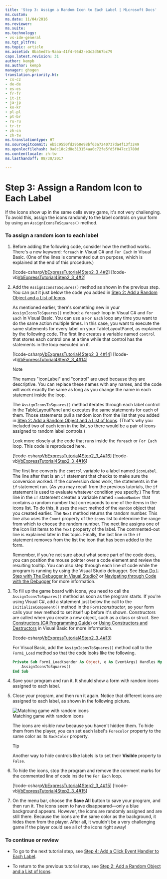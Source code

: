 ```yaml
---
title: 'Step 3: Assign a Random Icon to Each Label | Microsoft Docs'
ms.custom: 
ms.date: 11/04/2016
ms.reviewer: 
ms.suite: 
ms.technology:
- vs-ide-general
ms.tgt_pltfrm: 
ms.topic: article
ms.assetid: 0ba5ed7a-9aaa-41f4-95d2-e3c2d567bc79
caps.latest.revision: 31
author: kempb
ms.author: kempb
manager: ghogen
translation.priority.ht:
- cs-cz
- de-de
- es-es
- fr-fr
- it-it
- ja-jp
- ko-kr
- pl-pl
- pt-br
- ru-ru
- tr-tr
- zh-cn
- zh-tw
ms.translationtype: HT
ms.sourcegitcommit: eb5c9550fd29b0e98bf63a7240737da4f13f3249
ms.openlocfilehash: 9a8c18c2d8e313154aa0c72fe5fd5f047cc1780d
ms.contentlocale: zh-tw
ms.lasthandoff: 08/30/2017

---
```

# <a name="step-3-assign-a-random-icon-to-each-label"></a>Step 3: Assign a Random Icon to Each Label
If the icons show up in the same cells every game, it's not very challenging. To avoid this, assign the icons randomly to the label controls on your form by using an `AssignIconsToSquares()` method.  
  
### <a name="to-assign-a-random-icon-to-each-label"></a>To assign a random icon to each label  
  
1.  Before adding the following code, consider how the method works. There's a new keyword: `foreach` in Visual C# and `For Each` in Visual Basic. (One of the lines is commented out on purpose, which is explained at the end of this procedure.)  
  
     [!code-csharp[VbExpressTutorial4Step2_3_4#2](../ide/codesnippet/CSharp/step-3-assign-a-random-icon-to-each-label_1.cs)]  [!code-vb[VbExpressTutorial4Step2_3_4#2](../ide/codesnippet/VisualBasic/step-3-assign-a-random-icon-to-each-label_1.vb)]  
  
2.  Add the `AssignIconsToSquares()` method as shown in the previous step. You can put it just below the code you added in [Step 2: Add a Random Object and a List of Icons](../ide/step-2-add-a-random-object-and-a-list-of-icons.md).  
  
     As mentioned earlier, there's something new in your `AssignIconsToSquares()` method: a `foreach` loop in Visual C# and `For Each` in Visual Basic. You can use a `For Each` loop any time you want to do the same action multiple times. In this case, you want to execute the same statements for every label on your TableLayoutPanel, as explained by the following code. The first line creates a variable named `control` that stores each control one at a time while that control has the statements in the loop executed on it.  
  
     [!code-csharp[VbExpressTutorial4Step2_3_4#14](../ide/codesnippet/CSharp/step-3-assign-a-random-icon-to-each-label_2.cs)]  [!code-vb[VbExpressTutorial4Step2_3_4#14](../ide/codesnippet/VisualBasic/step-3-assign-a-random-icon-to-each-label_2.vb)]  
  
    > [!NOTE]
    >  The names "iconLabel" and "control" are used because they are descriptive. You can replace these names with any names, and the code will work exactly the same as long as you change the name in each statement inside the loop.  
  
     The `AssignIconsToSquares()` method iterates through each label control in the TableLayoutPanel and executes the same statements for each of them. Those statements pull a random icon from the list that you added in [Step 2: Add a Random Object and a List of Icons](../ide/step-2-add-a-random-object-and-a-list-of-icons.md). (That's why you included two of each icon in the list, so there would be a pair of icons assigned to random label controls.)  
  
     Look more closely at the code that runs inside the `foreach` or `For Each` loop. This code is reproduced here.  
  
     [!code-csharp[VbExpressTutorial4Step2_3_4#16](../ide/codesnippet/CSharp/step-3-assign-a-random-icon-to-each-label_3.cs)]  [!code-vb[VbExpressTutorial4Step2_3_4#16](../ide/codesnippet/VisualBasic/step-3-assign-a-random-icon-to-each-label_3.vb)]  
  
     The first line converts the `control` variable to a label named `iconLabel`. The line after that is an `if` statement that checks to make sure the conversion worked. If the conversion does work, the statements in the `if` statement run. (As you may recall from the previous tutorials, the `if` statement is used to evaluate whatever condition you specify.) The first line in the `if` statement creates a variable named `randomNumber` that contains a random number that corresponds to one of the items in the icons list. To do this, it uses the `Next` method of the `Random` object that you created earlier. The `Next` method returns the random number. This line also uses the `Count` property of the `icons` list to determine the range from which to choose the random number. The next line assigns one of the icon list items to the `Text` property of the label. The commented-out line is explained later in this topic. Finally, the last line in the `if` statement removes from the list the icon that has been added to the form.  
  
     Remember, if you're not sure about what some part of the code does, you can position the mouse pointer over a code element and review the resulting tooltip. You can also step through each line of code while the program is running by using the Visual Studio debugger. See [How Do I: Step with The Debugger in Visual Studio?](http://msdn.microsoft.com/vstudio/ee672313.aspx) or [Navigating through Code with the Debugger](../debugger/navigating-through-code-with-the-debugger.md) for more information.  
  
3.  To fill up the game board with icons, you need to call the `AssignIconsToSquares()` method as soon as the program starts. If you're using Visual C#, add a statement just below the call to the `InitializeComponent()` method in the `Form1`*constructor*, so your form calls your new method to set itself up before it's shown. Constructors are called when you create a new object, such as a class or struct. See [Constructors (C# Programming Guide)](http://msdn.microsoft.com/library/ace5hbzh.aspx) or [Using Constructors and Destructors](http://msdn.microsoft.com/library/2z08e49e.aspx) in Visual Basic for more information.  
  
     [!code-csharp[VbExpressTutorial4Step2_3_4#13](../ide/codesnippet/CSharp/step-3-assign-a-random-icon-to-each-label_4.cs)]  
  
     For Visual Basic, add the `AssignIconsToSquares()` method call to the `Form1_Load` method so that the code looks like the following.  
  
    ```vb  
    Private Sub Form1_Load(sender As Object, e As EventArgs) Handles MyBase.Load  
        AssignIconsToSquares()  
    End Sub  
    ```  
  
4.  Save your program and run it. It should show a form with random icons assigned to each label.  
  
5.  Close your program, and then run it again. Notice that different icons are assigned to each label, as shown in the following picture.  
  
     ![Matching game with random icons](../ide/media/express_tut4step3.png "Express_Tut4Step3")  
Matching game with random icons  
  
     The icons are visible now because you haven't hidden them. To hide them from the player, you can set each label's `Forecolor` property to the same color as its `BackColor` property.  
  
    > [!TIP]
    >  Another way to hide controls like labels is to set their **Visible** property to `False`.  
  
6.  To hide the icons, stop the program and remove the comment marks for the commented line of code inside the `For Each` loop.  
  
     [!code-csharp[VbExpressTutorial4Step2_3_4#15](../ide/codesnippet/CSharp/step-3-assign-a-random-icon-to-each-label_5.cs)]  [!code-vb[VbExpressTutorial4Step2_3_4#15](../ide/codesnippet/VisualBasic/step-3-assign-a-random-icon-to-each-label_5.vb)]  
  
7.  On the menu bar, choose the **Save All** button to save your program, and then run it. The icons seem to have disappeared—only a blue background appears. However, the icons are randomly assigned and are still there. Because the icons are the same color as the background, it hides them from the player. After all, it wouldn't be a very challenging game if the player could see all of the icons right away!  
  
### <a name="to-continue-or-review"></a>To continue or review  
  
-   To go to the next tutorial step, see [Step 4: Add a Click Event Handler to Each Label](../ide/step-4-add-a-click-event-handler-to-each-label.md).  
  
-   To return to the previous tutorial step, see [Step 2: Add a Random Object and a List of Icons](../ide/step-2-add-a-random-object-and-a-list-of-icons.md).
